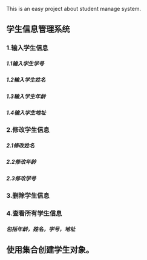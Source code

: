 This is an easy project about student manage system.

## 学生信息管理系统

### 1.输入学生信息

#####   1.1输入学生学号

#####   1.2输入学生姓名

#####   1.3输入学生年龄

#####   1.4输入学生地址

### 2.修改学生信息

#####   2.1修改姓名

#####   2.2修改年龄

#####   2.3修改学号

### 3.删除学生信息

### 4.查看所有学生信息

#####   包括年龄，姓名，学号，地址

## 使用集合创建学生对象。
